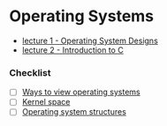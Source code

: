 # Operating Systems
* [lecture 1 - Operating System Designs](CS241_lecture_2)
* [lecture 2 - Introduction to C](CS241_lecture_4)

### Checklist
- [ ] [Ways to view operating systems](CS241_lecture_2)
- [ ] [Kernel space](CS241_lecture_2)
- [ ] [Operating system structures](CS241_lecture_2)
